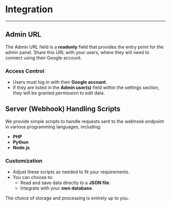 # Integration

---

## Admin URL

The Admin URL field is a **readonly** field that provides the entry point for the admin panel. Share this URL with your users, where they will need to connect using their Google account.

### Access Control
- Users must log in with their **Google account**.
- If they are listed in the **Admin user(s)** field within the settings section, they will be granted permission to edit data.

## Server (Webhook) Handling Scripts

We provide simple scripts to handle requests sent to the webhook endpoint in various programming languages, including:

- **PHP**
- **Python**
- **Node.js**

### Customization
- Adjust these scripts as needed to fit your requirements.
- You can choose to:
    - Read and save data directly to a **JSON file**.
    - Integrate with your **own database**.

The choice of storage and processing is entirely up to you.
